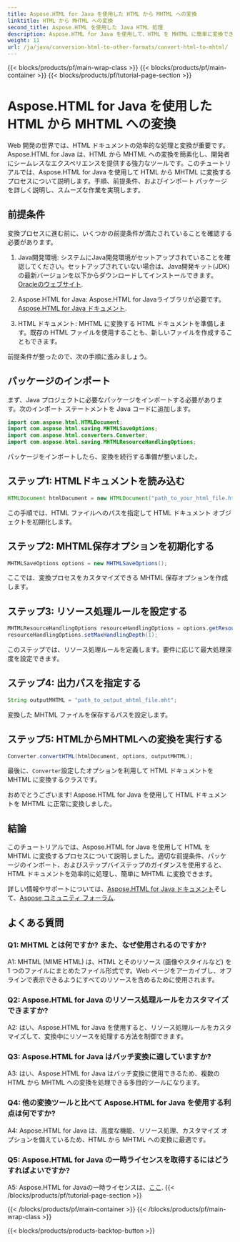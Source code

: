 ```yaml
---
title: Aspose.HTML for Java を使用した HTML から MHTML への変換
linktitle: HTML から MHTML への変換
second_title: Aspose.HTML を使用した Java HTML 処理
description: Aspose.HTML for Java を使用して、HTML を MHTML に簡単に変換できます。効率的な HTML から MHTML への変換については、ステップ バイ ステップ ガイドに従ってください。
weight: 11
url: /ja/java/conversion-html-to-other-formats/convert-html-to-mhtml/
---
```


{{< blocks/products/pf/main-wrap-class >}}
{{< blocks/products/pf/main-container >}}
{{< blocks/products/pf/tutorial-page-section >}}

# Aspose.HTML for Java を使用した HTML から MHTML への変換

Web 開発の世界では、HTML ドキュメントの効率的な処理と変換が重要です。Aspose.HTML for Java は、HTML から MHTML への変換を簡素化し、開発者にシームレスなエクスペリエンスを提供する強力なツールです。このチュートリアルでは、Aspose.HTML for Java を使用して HTML から MHTML に変換するプロセスについて説明します。手順、前提条件、およびインポート パッケージを詳しく説明し、スムーズな作業を実現します。

## 前提条件

変換プロセスに進む前に、いくつかの前提条件が満たされていることを確認する必要があります。

1. Java開発環境: システムにJava開発環境がセットアップされていることを確認してください。セットアップされていない場合は、Java開発キット(JDK)の最新バージョンを以下からダウンロードしてインストールできます。[Oracleのウェブサイト](https://www.oracle.com/java/technologies/javase-downloads.html).

2.  Aspose.HTML for Java: Aspose.HTML for Javaライブラリが必要です。[Aspose.HTML for Java ドキュメント](https://reference.aspose.com/html/java/).

3. HTML ドキュメント: MHTML に変換する HTML ドキュメントを準備します。既存の HTML ファイルを使用することも、新しいファイルを作成することもできます。

前提条件が整ったので、次の手順に進みましょう。

## パッケージのインポート

まず、Java プロジェクトに必要なパッケージをインポートする必要があります。次のインポート ステートメントを Java コードに追加します。

```java
import com.aspose.html.HTMLDocument;
import com.aspose.html.saving.MHTMLSaveOptions;
import com.aspose.html.converters.Converter;
import com.aspose.html.saving.MHTMLResourceHandlingOptions;
```

パッケージをインポートしたら、変換を続行する準備が整いました。

## ステップ1: HTMLドキュメントを読み込む

```java
HTMLDocument htmlDocument = new HTMLDocument("path_to_your_html_file.html");
```

この手順では、HTML ファイルへのパスを指定して HTML ドキュメント オブジェクトを初期化します。

## ステップ2: MHTML保存オプションを初期化する

```java
MHTMLSaveOptions options = new MHTMLSaveOptions();
```

ここでは、変換プロセスをカスタマイズできる MHTML 保存オプションを作成します。

## ステップ3: リソース処理ルールを設定する

```java
MHTMLResourceHandlingOptions resourceHandlingOptions = options.getResourceHandlingOptions();
resourceHandlingOptions.setMaxHandlingDepth(1);
```

このステップでは、リソース処理ルールを定義します。要件に応じて最大処理深度を設定できます。

## ステップ4: 出力パスを指定する

```java
String outputMHTML = "path_to_output_mhtml_file.mht";
```

変換した MHTML ファイルを保存するパスを設定します。

## ステップ5: HTMLからMHTMLへの変換を実行する

```java
Converter.convertHTML(htmlDocument, options, outputMHTML);
```

最後に、`Converter`設定したオプションを利用して HTML ドキュメントを MHTML に変換するクラスです。

おめでとうございます! Aspose.HTML for Java を使用して HTML ドキュメントを MHTML に正常に変換しました。

## 結論

このチュートリアルでは、Aspose.HTML for Java を使用して HTML を MHTML に変換するプロセスについて説明しました。適切な前提条件、パッケージのインポート、およびステップバイステップのガイダンスを使用すると、HTML ドキュメントを効率的に処理し、簡単に MHTML に変換できます。

詳しい情報やサポートについては、[Aspose.HTML for Java ドキュメント](https://reference.aspose.com/html/java/)そして、[Aspose コミュニティ フォーラム](https://forum.aspose.com/).

## よくある質問

### Q1: MHTML とは何ですか? また、なぜ使用されるのですか?

A1: MHTML (MIME HTML) は、HTML とそのリソース (画像やスタイルなど) を 1 つのファイルにまとめたファイル形式です。Web ページをアーカイブし、オフラインで表示できるようにすべてのリソースを含めるために使用されます。

### Q2: Aspose.HTML for Java のリソース処理ルールをカスタマイズできますか?

A2: はい、Aspose.HTML for Java を使用すると、リソース処理ルールをカスタマイズして、変換中にリソースを処理する方法を制御できます。

### Q3: Aspose.HTML for Java はバッチ変換に適していますか?

A3: はい、Aspose.HTML for Java はバッチ変換に使用できるため、複数の HTML から MHTML への変換を処理できる多目的ツールになります。

### Q4: 他の変換ツールと比べて Aspose.HTML for Java を使用する利点は何ですか?

A4: Aspose.HTML for Java は、高度な機能、リソース処理、カスタマイズ オプションを備えているため、HTML から MHTML への変換に最適です。

### Q5: Aspose.HTML for Java の一時ライセンスを取得するにはどうすればよいですか?

A5: Aspose.HTML for Javaの一時ライセンスは、[ここ](https://purchase.aspose.com/temporary-license/).
{{< /blocks/products/pf/tutorial-page-section >}}

{{< /blocks/products/pf/main-container >}}
{{< /blocks/products/pf/main-wrap-class >}}

{{< blocks/products/products-backtop-button >}}
